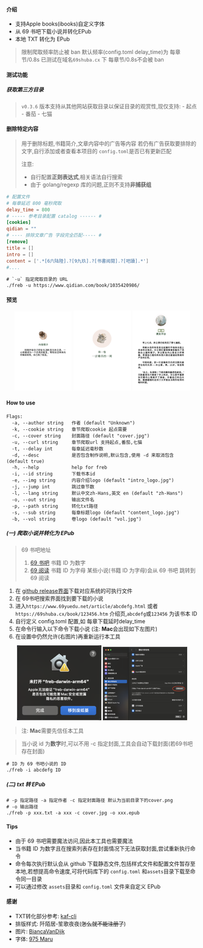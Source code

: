#### 介绍
 - 支持Apple books(ibooks)自定义字体
 - 从 69 书吧下载小说并转化EPub
 - 本地 TXT 转化为 EPub

> 限制爬取频率防止被 ban
> 默认频率(config.toml delay_time)为 每章节/0.8s
> 已测试在域名`69shuba.cx` 下 每章节/0.8s不会被 ban

#### 测试功能

##### 获取第三方目录
> `v0.3.6` 版本支持从其他网站获取目录以保证目录的观赏性,现仅支持:
> \- 起点 - 番茄 - 七猫

#### 删除特定内容

> 用于删除标题,书籍简介,文章内容中的广告等内容
> 若仍有广告获取要排除的文字,自行添加或者查看本项目的 `config.toml`是否已有更新匹配
> 
> 注意: 
> - 自行配置**正则表达式**,相关语法自行搜索
> - 由于 golang/regexp 库的问题,正则不支持**非捕获组**

```toml
# 配置文件
# 每章延迟 800 毫秒爬取
delay_time = 800
# ----- 参考目录配置 catalog ------ #
[cookies]
qidian = ""
# ---- 排除文章广告 字段完全匹配----- #
[remove]
title = []
intro = []
content = ['.*[6六陆陸].?[9九玖].?[书書阅閱].?[吧讀].*']
#....
```

```shell
# `-u` 指定爬取目录的 URL 
./freb -u https://www.qidian.com/book/1035420986/
```

#### 预览
<p align="center">
  <img src="docs/assets/img/git-intro.png" width="30%" height="auto" />
  <img src="docs/assets/img/git-vol.png" width="30%" height="auto"  />
  <img src="docs/assets/img/git-chapter.png" width="30%"  height="auto" />
</p>

#### How to use

```shell
Flags:
  -a, --author string   作者 (default "Unknown")
  -k, --cookie string   章节爬取cookie 起点需要
  -c, --cover string    封面路径 (default "cover.jpg")
  -u, --curl string     章节爬取url 支持起点,番茄,七猫
  -t, --delay int       每章延迟毫秒数
  -d, --desc            是否包含制作说明,默认包含,使用 -d 来取消包含 (default true)
  -h, --help            help for freb
  -i, --id string       下载书本id
  -e, --img string      内容介绍logo (default "intro_logo.jpg")
  -j, --jump int        跳过章节数
  -l, --lang string     默认中文zh-Hans,英文 en (default "zh-Hans")
  -o, --out string      输出文件名
  -p, --path string     转化txt路径
  -s, --sub string      每章标题logo (default "content_logo.jpg")
  -b, --vol string      卷logo (default "vol.jpg")
```

##### (一) 爬取小说并转化为 EPub
> 69 书吧地址 
> 1. [69 书吧](69shuba.cx)         书籍 ID 为数字
> 2. [69 阅读](www.69yuedu.net)    书籍 ID 为字母
> 某些小说(书籍 ID 为字母)会从 69 书吧 跳转到 69 阅读

1. 在 [github release界面](https://github.com/chcthink/freb/releases)下载对应系统的可执行文件
2. 在 69书吧搜索界面找到要下载的小说
3. 进入`https://www.69yuedu.net/article/abcdefg.html` 或者`https://69shuba.cx/book/123456.htm` 介绍页,`abcdefg`或`123456`
为该书本 ID
4. 自行定义 config.toml 配置,如 每章下载延时delay_time
5. 在命令行输入以下命令下载小说 (注: **Mac**会出现如下左图片)
6. 在设置中仍然允许(右图片)再重新运行本工具

<p align="center">
  <img src="docs/assets/img/mac-err.png" width="44%" height="auto" />
  <img src="docs/assets/img/mac-allow.png" width="44%" height="auto"  />
</p>

> 
> 注: **Mac**需要先信任本工具
> 

> 当小说 id 为**数字**时,可以不用 -c 指定封面,工具会自动下载封面(若69书吧存在封面)
``` shell
# ID 为 69 书吧小说的 ID
./freb -i abcdefg ID
```

##### (二) txt 转 EPub

```shell
# -p 指定路径 -a 指定作者 -c 指定封面路径 默认为当前目录下的cover.png
# -o 输出路径
./freb -p xxx.txt -a xxx -c cover.jpg -o xxx.epub
```

#### Tips
 - 由于 69 书吧需要魔法访问,因此本工具也需要魔法
 - 当书籍 ID 为数字且在搜索列表存在封面情况下无法获取封面,尝试重新执行命令
 - 命令每次执行默认会从 github 下载静态文件,包括样式文件和配置文件暂存至本地,若想提高命令速度,可将代码库下的 `config.toml` 和`assets`目录下载至命令同一目录
 - 可以通过修改 `assets`目录和 `config.toml` 文件来自定义 EPub

#### 感谢
 - TXT转化部分参考: [kaf-cli](https://github.com/ystyle/kaf-cli)
 - 排版样式: 阡陌居-笙歌夜夜(~~怎么就不能注册了~~)
 - 图片: [BiancaVanDijk](https://pixabay.com/users/biancavandijk-9606149/)
 - 字体: [975 Maru](https://github.com/lxgw/975maru)
